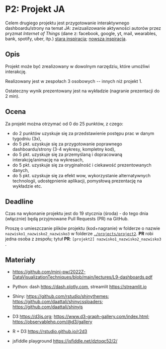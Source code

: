 # P2: Projekt JA

Celem drugiego projektu jest przygotowanie interaktywnego dashboardu/strony na temat *JA*: zwizualizowanie aktywności autorów przez pryzmat *Internet of Things* (dane z: facebook, google, yt, mail, wearables, bank, spotify, uber, itp.)
[stara inspiracja](https://flowingdata.com/2008/09/09/winner-of-the-personal-visualization-project-is/);
[nowsza inspiracja](https://github.com/mini-pw/2021Z-DataVisualizationTechniques/tree/master/projects/project3).

## Opis

Projekt może być zrealizowany w dowolnym narzędziu, które umożliwi interakcję. 

Realizowany jest w zespołach 3 osobowych -- innych niż projekt 1.

Ostateczny wynik prezentowany jest na wykładzie (nagranie prezentacji do 2 min).

## Ocena

Za projekt można otrzymać od 0 do 25 punktów, z czego:
- do 2 punktów uzyskuje się za przedstawienie postępu prac w danym tygodniu (3x),
- do 5 pkt. uzyskuje się za przygotowanie poprawnego dashboardu/strony (3-4 wykresy, kompletny kod),
- do 5 pkt. uzyskuje się za przemyślaną i dopracowaną interakcję/animację na wykresach,
- do 5 pkt. uzyskuje się za oryginalność i ciekawość prezentowanych danych,
- do 5 pkt. uzyskuje się za efekt wow, wykorzystanie alternatywnych technologii, udostępnienie aplikacji, pomysłową prezentację na wykładzie etc.

## Deadline

Czas na wykonanie projektu jest do 19 stycznia (środa) - do tego dnia (włącznie) będą przyjmowane Pull Requests (PR) na GitHub.

Proszę o umieszczanie plików projektu (kod+nagranie) w folderze o nazwie `nazwisko1_nazwisko2_nazwisko3` w folderze [`./projects/project2`](https://github.com/mini-pw/2022Z-DataVisualizationTechniques/tree/master/projects/project2). **PR** robi jedna osoba z zespołu; tytuł **PR**: `[projekt2] nazwisko1_nazwisko2_nazwisko3 `.

## Materiały

- https://github.com/mini-pw/2022Z-DataVisualizationTechniques/blob/main/lectures/L9-dashboards.pdf

- Python: dash https://dash.plotly.com, streamlit https://streamlit.io

- Shiny: https://github.com/rstudio/shinythemes; https://github.com/daattali/shinycssloaders; https://github.com/daattali/shinyjs

- D3 https://d3js.org; https://www.d3-graph-gallery.com/index.html; https://observablehq.com/@d3/gallery

- R + D3 https://rstudio.github.io/r2d3

- jsfiddle playground https://jsfiddle.net/dztoqc52/2/
